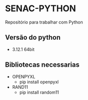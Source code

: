 # SENAC-PYTHON

Repositório para trabalhar com Python

## Versão do python

- 3.12.1 64bit

## Bibliotecas necessarias

- OPENPYXL
  - pip install openpyxl
- RAND11
  - pip install random11
  